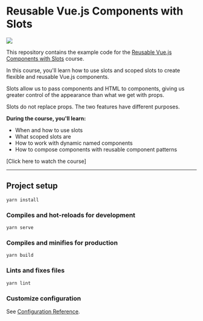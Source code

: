 # Reusable Vue.js Components with Slots

[![](https://vueschool.io/media/13867ba07d6eacdf868c78a340784a52/scoped-slots-course-not-transparent.jpg)](https://vueschool.io/courses/reusable-vuejs-components-with-slots)

This repository contains the example code for the [Reusable Vue.js Components with Slots](https://vueschool.io/courses/reusable-vuejs-components-with-slots) course.

In this course, you'll learn how to use slots and scoped slots to create flexible and reusable Vue.js components.

Slots allow us to pass components and HTML to components, giving us greater control of the appearance than what we get with props.

Slots do not replace props. The two features have different purposes.

**During the course, you'll learn:**

- When and how to use slots
- What scoped slots are
- How to work with dynamic named components
- How to compose components with reusable component patterns


[Click here to watch the course]

---

## Project setup
```
yarn install
```

### Compiles and hot-reloads for development
```
yarn serve
```

### Compiles and minifies for production
```
yarn build
```

### Lints and fixes files
```
yarn lint
```

### Customize configuration
See [Configuration Reference](https://cli.vuejs.org/config/).
